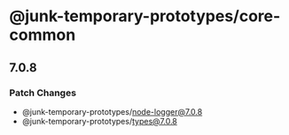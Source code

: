 # @junk-temporary-prototypes/core-common

## 7.0.8

### Patch Changes

- @junk-temporary-prototypes/node-logger@7.0.8
- @junk-temporary-prototypes/types@7.0.8
